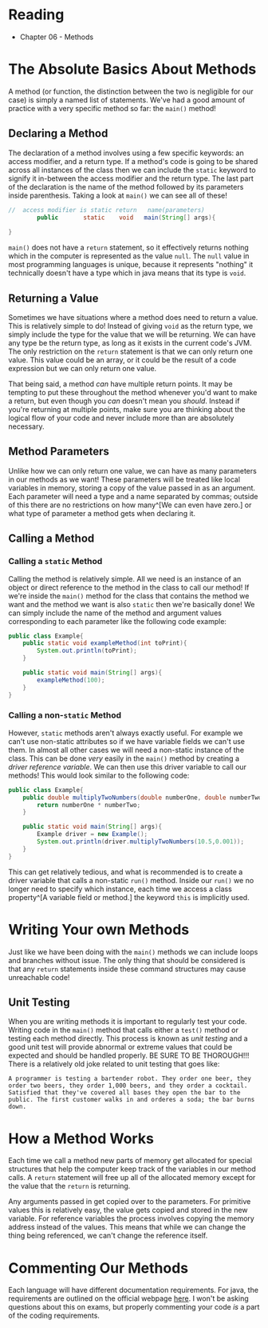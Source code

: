# Reading
* Chapter 06 - Methods
# The Absolute Basics About Methods
A method (or function, the distinction between the two is negligible for our case) is simply a named list of statements. We've had a good amount of practice with a very specific method so far: the `main()` method!
## Declaring a Method
The declaration of a method involves using a few specific keywords: an access modifier, and a return type. If a method's code is going to be shared across all instances of the class then we can include the `static` keyword to signify it in-between the access modifier and the return type. The last part of the declaration is the name of the method followed by its parameters inside parenthesis. Taking a look at `main()` we can see all of these!
```java
//  access modifier is static return   name(parameters)
	    public       static    void   main(String[] args){
	
}
```

`main()` does not have a `return` statement, so it effectively returns nothing which in the computer is represented as the value `null`. The `null` value in most programming languages is unique, because it represents "nothing" it technically doesn't have a type which in java means that its type is `void`.
## Returning a Value
Sometimes we have situations where a method does need to return a value. This is relatively simple to do! Instead of giving `void` as the return type, we simply include the type for the value that we will be returning. We can have any type be the return type, as long as it exists in the current code's JVM. The only restriction on the `return` statement is that we can only return one value. This value could be an array, or it could be the result of a code expression but we can only return one value.

That being said, a method *can* have multiple return points. It may be tempting to put these throughout the method whenever you'd want to make a return, but even though you *can* doesn't mean you *should*. Instead if you're returning at multiple points, make sure you are thinking about the logical flow of your code and never include more than are absolutely necessary.
## Method Parameters
Unlike how we can only return one value, we can have as many parameters in our methods as we want! These parameters will be treated like local variables in memory, storing a copy of the value passed in as an argument. Each parameter will need a type and a name separated by commas; outside of this there are no restrictions on how many^[We can even have zero.] or what type of parameter a method gets when declaring it.
## Calling a Method
### Calling a `static` Method
Calling the method is relatively simple. All we need is an instance of an object or direct reference to the method in the class to call our method! If we're inside the `main()` method for the class that contains the method we want and the method we want is also `static` then we're basically done! We can simply include the name of the method and argument values corresponding to each parameter like the following code example:
```java
public class Example{
	public static void exampleMethod(int toPrint){
		System.out.println(toPrint);
	}

	public static void main(String[] args){
		exampleMethod(100);
	}
}
```
### Calling a non-`static` Method
However, `static` methods aren't always exactly useful. For example we can't use non-static attributes so if we have variable fields we can't use them. In almost all other cases we will need a non-static instance of the class. This can be done *very* easily in the `main()` method by creating a *driver reference variable*. We can then use this driver variable to call our methods! This would look similar to the following code:
```java
public class Example{
	public double multiplyTwoNumbers(double numberOne, double numberTwo){
		return numberOne * numberTwo;
	}

	public static void main(String[] args){
		Example driver = new Example();
		System.out.println(driver.multiplyTwoNumbers(10.5,0.001));
	}
}
```

This can get relatively tedious, and what is recommended is to create a driver variable that calls a non-static `run()` method. Inside our `run()` we no longer need to specify which instance, each time we access a class property^[A variable field or method.] the keyword `this` is implicitly used.
# Writing Your own Methods
Just like we have been doing with the `main()` methods we can include loops and branches without issue. The only thing that should be considered is that any `return` statements inside these command structures may cause unreachable code!
## Unit Testing
When you are writing methods it is important to regularly test your code. Writing code in the `main()` method that calls either a `test()` method or testing each method directly. This process is known as *unit testing* and a good unit test will provide abnormal or extreme values that could be expected and should be handled properly. BE SURE TO BE THOROUGH!!! There is a relatively old joke related to unit testing that goes like:

	A programmer is testing a bartender robot. They order one beer, they order two beers, they order 1,000 beers, and they order a cocktail. Satisfied that they've covered all bases they open the bar to the public. The first customer walks in and orderes a soda; the bar burns down.

# How a Method Works
Each time we call a method new parts of memory get allocated for special structures that help the computer keep track of the variables in our method calls. A `return` statement will free up all of the allocated memory except for the value that the `return` is returning.

Any arguments passed in get copied over to the parameters. For primitive values this is relatively easy, the value gets copied and stored in the new variable. For reference variables the process involves copying the memory address instead of the values. This means that while we can change the thing being referenced, we can't change the reference itself.

# Commenting Our Methods
Each language will have different documentation requirements. For java, the requirements are outlined on the official webpage [here](https://www.oracle.com/technical-resources/articles/java/javadoc-tool.html). I won't be asking questions about this on exams, but properly commenting your code *is* a part of the coding requirements.